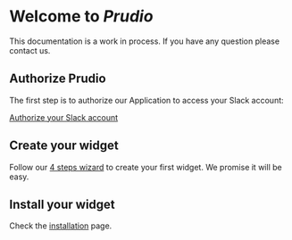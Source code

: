 # Welcome to *Prudio*

This documentation is a work in process. If you have any question please contact us.

## Authorize Prudio

The first step is to authorize our Application to access your Slack account:

<a href="https://app.prudio.com/users/auth/slack" class="btn btn-primary">Authorize your Slack account</a>

## Create your widget

Follow our [4 steps wizard](https://app.prudio.com/widgets/new) to create your first widget. We promise it will be easy.

## Install your widget

Check the [installation](installation) page.
